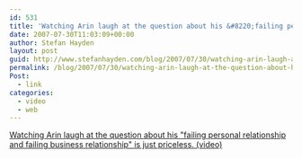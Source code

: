 ```yaml
---
id: 531
title: 'Watching Arin laugh at the question about his &#8220;failing personal relationship and failing business relationship&#8221; is just priceless.'
date: 2007-07-30T11:03:09+00:00
author: Stefan Hayden
layout: post
guid: http://www.stefanhayden.com/blog/2007/07/30/watching-arin-laugh-at-the-question-about-his-failing-personal-relationship-and-failing-business-relationship-is-just-priceless/
permalink: /blog/2007/07/30/watching-arin-laugh-at-the-question-about-his-failing-personal-relationship-and-failing-business-relationship-is-just-priceless/
Post:
  - link
categories:
  - video
  - web
---
```

<a href="http://www.youtube.com/watch?v=OR1WxBp3LZo">Watching Arin laugh at the question about his "failing personal relationship and failing business relationship" is just priceless. (video)</a>